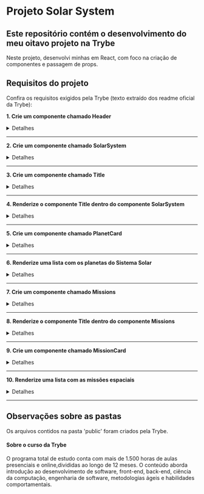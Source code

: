 # Projeto Solar System
## Este repositório contém o desenvolvimento do meu oitavo projeto na Trybe

Neste projeto, desenvolvi minhas em React, com foco na criação de componentes e passagem de props.

## Requisitos do projeto

Confira os requisitos exigidos pela Trybe (texto extraído dos readme oficial da Trybe):

**1. Crie um componente chamado Header**

<details><summary>Detalhes</summary>
<p>

> Crie um componente chamado Header dentro da pasta src/components. Este componente irá renderizar o título principal da página.

</p>
</details>

---

**2. Crie um componente chamado SolarSystem**

<details><summary>Detalhes</summary>
<p>

> Crie um componente chamado SolarSystem dentro da pasta src/components.

</p>
</details>

---

**3. Crie um componente chamado Title**

<details><summary>Detalhes</summary>
<p>

> Crie um componente chamado Title dentro da pasta src/components.

</p>
</details>

---

**4. Renderize o componente Title dentro do componente SolarSystem**

<details><summary>Detalhes</summary>
<p>

> Renderize o componente Title dentro do componente SolarSystem.

</p>
</details>

---

**5. Crie um componente chamado PlanetCard**

<details><summary>Detalhes</summary>
<p>

> Crie um componente chamado PlanetCard dentro da pasta src/components.

</p>
</details>

---

**6. Renderize uma lista com os planetas do Sistema Solar**

<details><summary>Detalhes</summary>
<p>

> Renderize uma lista com os planetas do Sistema Solar dentro do componente SolarSystem.

</p>
</details>

---

**7. Crie um componente chamado Missions**

<details><summary>Detalhes</summary>
<p>

> Crie um componente chamado Missions dentro da pasta src/components.

</p>
</details>

---

**8. Renderize o componente Title dentro do componente Missions**

<details><summary>Detalhes</summary>
<p>

> Renderize o componente Title dentro do componente Missions.

</p>
</details>

---

**9. Crie um componente chamado MissionCard**

<details><summary>Detalhes</summary>
<p>

> Crie um componente chamado MissionCard dentro da pasta src/components.

</p>
</details>

---

**10. Renderize uma lista com as missões espaciais**

<details><summary>Detalhes</summary>
<p>

> Renderize uma lista com as missões espaciais dentro do componente Missions.

</p>
</details>

---

## Observações sobre as pastas

Os arquivos contidos na pasta 'public' foram criados pela Trybe.


#### Sobre o curso da Trybe
O programa total de estudo conta com mais de 1.500 horas de aulas presenciais e online,divididas ao longo de 12 meses. O conteúdo aborda introdução ao desenvolvimento de software, front-end, back-end, ciência da computação, engenharia de software, metodologias ágeis e habilidades comportamentais.
